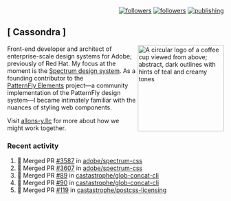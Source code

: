 <p align="right"><a rel="me" href="https://front-end.social/@castastrophe">
    <img alt="followers" title="Follow me on Mastodon" src="https://img.shields.io/mastodon/follow/109297102751309835?domain=https%3A%2F%2Ffront-end.social&label=Follow&logo=mastodon&logoColor=white&style=for-the-badge&labelColor=008080&color=006969"/></a>
  <a href="https://codepen.io/castastrophe/">
    <img alt="followers" title="Follow me on CodePen" src="https://img.shields.io/badge/23-1?color=640464&labelColor=7c007c&style=for-the-badge&logo=codepen&label=Follow"/></a>
<a href="https://castastrophe.medium.com/">
    <img alt="publishing" title="View articles on Medium" src="https://img.shields.io/badge/107-1?color=666&labelColor=444&label=subscribe&logo=medium&logoColor=white&style=for-the-badge"/></a>
</p>

## [&nbsp;Cassondra&nbsp;]

<img align="right" src="https://github-production-user-asset-6210df.s3.amazonaws.com/1840295/253016758-ba468774-1cd3-42c2-8f43-947b5eeb5edf.png" height="200" alt="A circular logo of a coffee cup viewed from above; abstract, dark outlines with hints of teal and creamy tones">

Front-end developer and architect of enterprise-scale design systems for Adobe; previously of Red Hat. My focus at the moment is the [Spectrum design system](https://github.com/adobe/spectrum-css). As a founding contributor to the [PatternFly&nbsp;Elements](https://github.com/patternfly/patternfly-elements) project&mdash;a community implementation of the PatternFly design system&mdash;I became intimately familiar with the nuances of styling web components.

Visit [allons-y.llc](http://allons-y.llc/) for more about how we might work together.

### Recent activity

<!--START_SECTION:activity-->
1. 🎉 Merged PR [#3587](https://github.com/adobe/spectrum-css/pull/3587) in [adobe/spectrum-css](https://github.com/adobe/spectrum-css)
2. 🎉 Merged PR [#3607](https://github.com/adobe/spectrum-css/pull/3607) in [adobe/spectrum-css](https://github.com/adobe/spectrum-css)
3. 🎉 Merged PR [#89](https://github.com/castastrophe/glob-concat-cli/pull/89) in [castastrophe/glob-concat-cli](https://github.com/castastrophe/glob-concat-cli)
4. 🎉 Merged PR [#90](https://github.com/castastrophe/glob-concat-cli/pull/90) in [castastrophe/glob-concat-cli](https://github.com/castastrophe/glob-concat-cli)
5. 🎉 Merged PR [#119](https://github.com/castastrophe/postcss-licensing/pull/119) in [castastrophe/postcss-licensing](https://github.com/castastrophe/postcss-licensing)
<!--END_SECTION:activity-->
